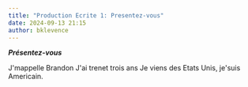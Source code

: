 ```yaml
---
title: "Production Ecrite 1: Presentez-vous"
date: 2024-09-13 21:15
author: bklevence
---
```


***Présentez-vous***

J'mappelle Brandon
J'ai trenet trois ans
Je viens des Etats Unis, je'suis Americain. 